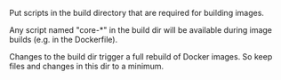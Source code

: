 Put scripts in the build directory that are required for building images.

Any script named "core-*" in the build dir will be available during image
builds (e.g. in the Dockerfile).

Changes to the build dir trigger a full rebuild of Docker images. So keep
files and changes in this dir to a minimum.
